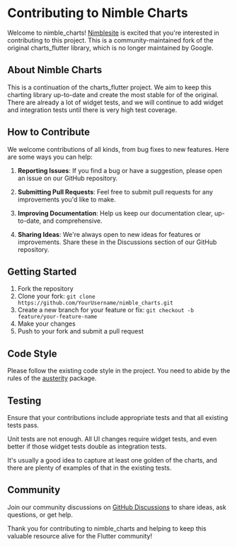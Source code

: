 # Contributing to Nimble Charts

Welcome to nimble_charts! [Nimblesite](https://www.nimblesite.co/) is excited that you're interested in contributing to this project. This is a community-maintained fork of the original charts_flutter library, which is no longer maintained by Google.

## About Nimble Charts

This is a continuation of the charts_flutter project. We aim to keep this charting library up-to-date and create the most stable for of the original. There are already a lot of widget tests, and we will continue to add widget and integration tests until there is very high test coverage.

## How to Contribute

We welcome contributions of all kinds, from bug fixes to new features. Here are some ways you can help:

1. **Reporting Issues**: If you find a bug or have a suggestion, please open an issue on our GitHub repository.

2. **Submitting Pull Requests**: Feel free to submit pull requests for any improvements you'd like to make.

3. **Improving Documentation**: Help us keep our documentation clear, up-to-date, and comprehensive.

4. **Sharing Ideas**: We're always open to new ideas for features or improvements. Share these in the Discussions section of our GitHub repository.

## Getting Started

1. Fork the repository
2. Clone your fork: `git clone https://github.com/YourUsername/nimble_charts.git`
3. Create a new branch for your feature or fix: `git checkout -b feature/your-feature-name`
4. Make your changes
5. Push to your fork and submit a pull request

## Code Style

Please follow the existing code style in the project. You need to abide by the rules of the [austerity](https://pub.dev/packages/austerity) package.

## Testing

Ensure that your contributions include appropriate tests and that all existing tests pass. 

Unit tests are not enough. All UI changes require widget tests, and even better if those widget tests double as integration tests.

It's usually a good idea to capture at least one golden of the charts, and there are plenty of examples of that in the existing tests.

## Community

Join our community discussions on [GitHub Discussions](https://github.com/Nimblesite/nimble_charts/discussions) to share ideas, ask questions, or get help.

Thank you for contributing to nimble_charts and helping to keep this valuable resource alive for the Flutter community!
